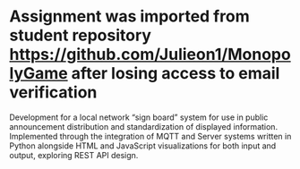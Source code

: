 # Assignment was imported from student repository https://github.com/Julieon1/MonopolyGame after losing access to email verification


Development for a local network “sign board” system for use in public announcement distribution and standardization of displayed information.
Implemented through the integration of MQTT and Server systems written in Python alongside HTML and JavaScript visualizations for both input and output, exploring REST API design.
